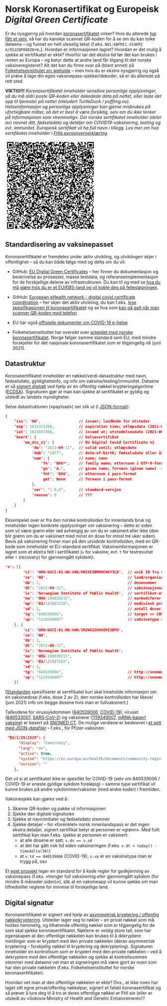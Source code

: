 # Norsk Koronasertifikat og Europeisk *Digital Green Certificate*

Er du nysgjerrig på hvordan [koronasertifikatet](https://www.fhi.no/om/koronasertifikat/) virker? Hvis du allerede [har fått et selv](https://www.helsenorge.no/koronasertifikat/), så har du kanskje scannet QR-koden for å se om du kan tolke dataene – og funnet en helt uleselig tekst (f.eks. `NO1:6BFMI1.V54KP2 A/9522QP008ZD+0…`). Hvordan er informasjonen lagret? Hvordan er det mulig å sjekke at sertifikatet er ekte? Hvorfor tar det ekstra tid før det kan brukes i resten av Europa – og betyr dette at andre land får tilgang til det norske vaksineregisteret? Alt det kan du finne svar på (blant annet) på [Folkehelseinstitutet sin webside](https://www.fhi.no/om/koronasertifikat/) – men hvis du er *ekstra* nysgjerrig og også vil prøve å lage din egen vaksinepass-sjekker/dekoder, så er du allerede på rett sted.

**VIKTIG!!!** *Koronasertifikatet inneholder sensitive personlige opplysninger, så du må _aldri_ poste QR-koden eller dekodede data på nettet, eller laste det opp til tjenester på nettet (inkludert TurtleDuck / puffling.no). Helseinformasjon og personlige opplysninger kan gjerne misbrukes på ufortsigbare måter, så det er best å være forsiktig, selv om du ikke tenker på informasjonen som «hemmelig». Det norske sertifikatet inneholder (deler av) navnet ditt, fødselsdato og detaljer om COVID19-vaksinering, testing og evt. immunitet. Europeisk sertifikat vil ha full navn i tillegg. Les mer om hva sertifikatet inneholder i [FHIs personvernerklæring](https://www.fhi.no/om/koronasertifikat/personvern/).*

![QR-kode fra et nederlandsk vaksinepass](000-NL-test.png)

## Standardisering av vaksinepasset

Koronasertifikatet er fremdeles under aktiv utvikling, og utviklingen skjer i offentlighet – så du kan både følge med og delta om du vil:

* GitHub: [EU Digital Green Certificates](https://github.com/eu-digital-green-certificates) – her finner du dokumentasjon og beskrivelse av prosesser, masse testdata, og referanseimplementasjon for de forskjellige delene av infrastrukturen. Du kan til og med se [hva du må gjøre hvis du er et EU/EØS-land og vil koble deg på fellesløsningen](https://github.com/eu-digital-green-certificates/dgc-participating-countries).

* GitHub: [European eHealth network - digital covid certificate coordination](https://github.com/ehn-dcc-development) – her skjer det aktiv utvikling, du kan f.eks. [lese spesifikasjonen til koronasertifikatet]() og se hva som [kan gå galt når man scanner QR-koden med telefon](https://github.com/ehn-dcc-development/hcert-spec/issues/64)

* EU har også [offisielle dokumenter om COVID-19 e-helse](https://ec.europa.eu/health/ehealth/covid-19_en)

* Folkehelseinstituttet har oversikt over [arbeidet med norske koronasertifikatet](https://www.fhi.no/om/koronasertifikat/arbeidet-med-koronasertifikat/). Norge følger samme standard som EU, med mindre forskjeller for det nasjonale koronasertifikatet som er tilgjengelig nå (juni 2021).

## Datastruktur

Koronasertifikatet inneholder en nøkkel/verdi-datastruktur med navn, fødselsdato, gyldighetsinfo, og info om vaksine/testing/immunitet. Dataene er så [signert digitalt](https://en.wikipedia.org/wiki/Digital_signature) ved hjelp av en offentlig-nøkkel krypteringalgoritme ([ECDSA](https://en.wikipedia.org/wiki/Elliptic_Curve_Digital_Signature_Algorithm)). Signaturen gjør at man kan sjekke at sertifikatet er gyldig og utstedt av landets myndigheter.

Selve datastrukturen («payload») ser slik ut (i [JSON-format](https://en.wikipedia.org/wiki/JSON)):

```json
{
	'iss': 'NO',                 // issuer; landkode for utsteder
	'exp': 1631311200,           // expiration time; utløpsdato (2021-09-11)
	'iat': 1623597458,           // issued at; utstedelsesdato (2021-06-13)
	'hcert': {                   // helsesertifikat
		'eu_dcc_v1': {           // EU Digital Covid Certificate v1
			'du': '2021-09-11',  // valid until; utløpsdato
			'dob': '1977',       // date-of-birth; fødselsdato eller år
			'nam': {             // name; navn
				'fn': 'BAG*',    // family name; etternavn i UTF-8-format
				'gn': 'A.',      // given name; fornavn (given name)  i UTF-8-format
				'fnt': 'BAG',    // etternavn i pass-format
				 gnt': None      // fornavn i pass-format
			},
			'ver': '1.0.0',      // standard-versjon
			'reason': 0          // ???
		}
	}
}
```

Eksempelet over er fra den norske kontrollsiden for innenlands bruk og inneholder ingen konkrete opplysninger om vaksinering – dette er siden som vil være grønn eller rød avhengig av om du er vaksinert eller ikke (den blir grønn om du er vaksinert med minst én dose for minst tre uker siden). Bevis på vaksinering finner man på den *utvidede kontrollsiden*, med en QR-kode som inneholder et EU-standard sertifikat. Vaksineinformasjonen er lagret som et ekstra felt i sertifikatet (`v` for vaksine; evt. `t` for testresultat eller `r` (recovery) for gjennomgått sykdom): 

```json
'v': [{
		'ci': 'URN:UVCI:01:NO:VAK/KR2XE5DMMVCHKY3LB',  // unik ID fra vaksinasjonsregisteret	                          
		'co': 'NO',                                    // land/organisasjon som har satt vaksinen
		'dn': 1,                                       // dosenummer
		'dt': '2021-04-31',                            // vaksinasjonsdato
		'is': 'Norwegian Institute of Public Health',  // sertifikat-utsteder => FHI
		'ma': 'ORG-100030215',                         // markedsfører => Biontech Manufacturing GmbH
		'mp': 'EU/1/20/1528',                          // medisinsk produkt => Comirnaty (BioNTech/Pfizer)
		'sd': 2,                                       // antall doser for full vaksinering
		'tg': '840539006',                             // target => COVID-19
		'vp': '1119349007'                             // vaksinetype => SARS-CoV-2 mRNA vaccine
	}, {
		'ci': 'URN:UVCI:01:NO:VAK/IR2WG22UOVZHI3DFB',
		'co': 'NO',
		'dn': 2,
		'dt': '2021-06-31',
		'is': 'Norwegian Institute of Public Health',
		'ma': 'ORG-100030215',
		'mp': 'EU/1/20/1528',
		'sd': 2,
		'tg': '840539006',                             // http://snomed.info/id/840539006
		'vp': '1119349007'                             // http://snomed.info/id/1119349007
	}]
```

([Standarden](https://ec.europa.eu/health/sites/default/files/ehealth/docs/covid-certificate_json_specification_en.pdf) spesifiserer at sertifikatet kun skal inneholde informasjon om én vaksinedose (f.eks. dose 2 av 2); den norske kontrollsiden har likevel (juni 2021) info om begge dosene hvis man er fullvaksinert.)

Tallkodene for virussykdommen ([840539006](http://snomed.info/id/840539006), [COVID-19](https://en.wikipedia.org/wiki/COVID-19)), viruset ([840533007](http://snomed.info/id/840533007), [SARS-CoV-2](https://en.wikipedia.org/wiki/Severe_acute_respiratory_syndrome_coronavirus_2)) og vaksinene ([1119349007](http://snomed.info/id/1119349007), [mRNA-basert vaksine](https://en.wikipedia.org/wiki/RNA_vaccine)) er basert på [SNOMED CT](https://confluence.ihtsdotools.org/display/DOCCV19). De mulige verdiene er beskrevet i [et sett med JSON-datafiler](https://github.com/ehn-dcc-development/ehn-dcc-schema/tree/release/1.3.0/valuesets) – f.eks., for Pfizer-vaksinen:

```json
 "EU/1/20/1528": {
      "display": "Comirnaty",
      "lang": "en",
      "active": true,
      "system": "https://ec.europa.eu/health/documents/community-register/html/",
      "version": ""
    },
```


 Det vil si at sertifikatet ikke er spesifikt for COVID-19 (selv om 840539006 / COVID-19 er eneste gyldige sykdom foreløpig) – samme type sertifikat vil kunne brukes på andre sykdommer/vaksiner (med andre koder) i fremtiden.



Vaksinesjekk kan gjøres ved å:

1. Skanne QR-koden og pakke ut informasjonen
2. Sjekke den digitale signaturen
3. Sjekke at navn/initialer og fødselsdato stemmer
4. Sjekke detaljer – for «forenklet» norsk innenlandspass er det ingen ekstra detaljer, signert sertifikat betyr at personen er «grønn». Med fullt sertifikat kan man f.eks. sjekke at personen er vaksinert:
    * at alle dosene er satt; `v.dn == v.sd`
    * at det har gått nok tid siden vaksineringen (f.eks. `v.dt < today() - timedelta(30)`)
    * at `v.td == 840539006` (COVID-19), `v.vp` er en vaksinetype man er trygg på, osv

Et [eget prosjekt](https://github.com/ehn-dcc-development/dgc-business-rules) lager en standard for å kode regler for godkjenning av vaksinepass (f.eks. «trenger full vaksinering eller gjennomgått sykdom (for mindre 6 måneder siden)»), slik at en vaksineapp vil kunne sjekke om man tilfredstiller reglene for innreise til forskjellige land.

## Digital signatur

Koronasertifikatet er signert ved hjelp av [asymmetrisk kryptering / offentlig nøkkelkryptering](https://en.wikipedia.org/wiki/Public-key_cryptography). Utsteder lager seg to nøkler – en privat nøkkel som må holdes hemmelig, og tilhørende offentlig nøkkel som er tilgjengelig for de som skal sjekke koronasertifikatet. Nøklene er *veldig* store tall, som har egenskapen at den offentlige nøkkelen kan brukes til å dekryptere meldinger som er kryptert med den private nøkkelen (derav asymmetrisk kryptering – forskjellig nøkkel til kryptering og dekryptering). Signaturen inneholder en kontrollsum som er kryptert med den private nøkkelen – ved å dekryptere med den offentlige nøkkelen og sjekke at kontrollsummen stemmer med dataene vet man at signeringen må være gjort av noen som har den private nøkkelen (f.eks. Folkehelseinstituttet for norske koronasertifikater).

Hvordan vet man at den offentlige nøkkelen er ekte? Dvs., at ikke noen har laget sitt egne privat/offentlig nøkkelpar, signert et falskt koronasertifikat og så prøver å lure deg til å tro at deres offentlige nøkkel er FHI sin (eller er utstedt av «Sokovia Ministry of Health and Genetic Enhancement»)?